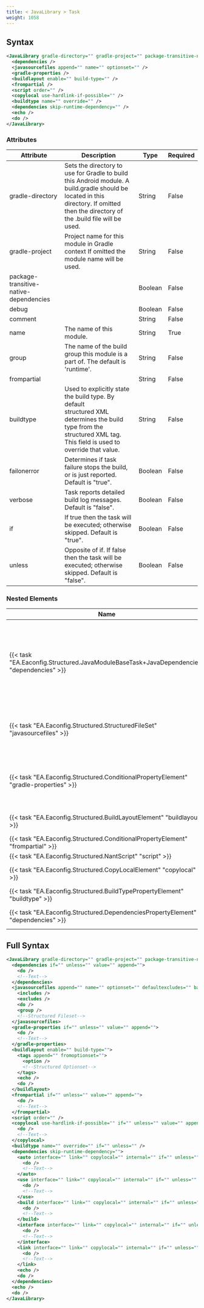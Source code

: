 ```yaml
---
title: < JavaLibrary > Task
weight: 1058
---
```

## Syntax
```xml
<JavaLibrary gradle-directory="" gradle-project="" package-transitive-native-dependencies="" debug="" comment="" name="" group="" frompartial="" buildtype="">
  <dependencies />
  <javasourcefiles append="" name="" optionset="" />
  <gradle-properties />
  <buildlayout enable="" build-type="" />
  <frompartial />
  <script order="" />
  <copylocal use-hardlink-if-possible="" />
  <buildtype name="" override="" />
  <dependencies skip-runtime-dependency="" />
  <echo />
  <do />
</JavaLibrary>
```
### Attributes
| Attribute | Description | Type | Required |
| --------- | ----------- | ---- | -------- |
| gradle-directory | Sets the directory to use for Gradle to build this Android module. A build.gradle should be located in this directory. If omitted<br>then the directory of the .build file will be used. | String | False |
| gradle-project | Project name for this module in Gradle context If omitted the module name will be used. | String | False |
| package-transitive-native-dependencies |  | Boolean | False |
| debug |  | Boolean | False |
| comment |  | String | False |
| name | The name of this module. | String | True |
| group | The name of the build group this module is a part of. The default is &#39;runtime&#39;. | String | False |
| frompartial |  | String | False |
| buildtype | Used to explicitly state the build type. By default<br>structured XML determines the build type from the structured XML tag.<br>This field is used to override that value. | String | False |
| failonerror | Determines if task failure stops the build, or is just reported. Default is &quot;true&quot;. | Boolean | False |
| verbose | Task reports detailed build log messages.  Default is &quot;false&quot;. | Boolean | False |
| if | If true then the task will be executed; otherwise skipped. Default is &quot;true&quot;. | Boolean | False |
| unless | Opposite of if.  If false then the task will be executed; otherwise skipped. Default is &quot;false&quot;. | Boolean | False |

### Nested Elements
| Name | Description | Type | Required |
| ---- | ----------- | ---- | -------- |
| {{< task "EA.Eaconfig.Structured.JavaModuleBaseTask+JavaDependencies" "dependencies" >}}| Set the dependencies for this java module. Note that unlikely other modules, specific dependency types do not need to be defined. | {{< task "EA.Eaconfig.Structured.JavaModuleBaseTask+JavaDependencies" >}} | False |
| {{< task "EA.Eaconfig.Structured.StructuredFileSet" "javasourcefiles" >}}| Java files to display in Visual Studio for debugging purposes (not used for build). | {{< task "EA.Eaconfig.Structured.StructuredFileSet" >}} | False |
| {{< task "EA.Eaconfig.Structured.ConditionalPropertyElement" "gradle-properties" >}}| Extra values that should be added to the gradle.properties file when building this project. | {{< task "EA.Eaconfig.Structured.ConditionalPropertyElement" >}} | False |
| {{< task "EA.Eaconfig.Structured.BuildLayoutElement" "buildlayout" >}}| Sets the build steps for a project | {{< task "EA.Eaconfig.Structured.BuildLayoutElement" >}} | False |
| {{< task "EA.Eaconfig.Structured.ConditionalPropertyElement" "frompartial" >}}|  | {{< task "EA.Eaconfig.Structured.ConditionalPropertyElement" >}} | False |
| {{< task "EA.Eaconfig.Structured.NantScript" "script" >}}|  | {{< task "EA.Eaconfig.Structured.NantScript" >}} | False |
| {{< task "EA.Eaconfig.Structured.CopyLocalElement" "copylocal" >}}| Applies &#39;copylocal&#39; to all dependents | {{< task "EA.Eaconfig.Structured.CopyLocalElement" >}} | False |
| {{< task "EA.Eaconfig.Structured.BuildTypePropertyElement" "buildtype" >}}|  | {{< task "EA.Eaconfig.Structured.BuildTypePropertyElement" >}} | False |
| {{< task "EA.Eaconfig.Structured.DependenciesPropertyElement" "dependencies" >}}| Sets the dependencies for a project | {{< task "EA.Eaconfig.Structured.DependenciesPropertyElement" >}} | False |

## Full Syntax
```xml
<JavaLibrary gradle-directory="" gradle-project="" package-transitive-native-dependencies="" debug="" comment="" name="" group="" frompartial="" buildtype="" failonerror="" verbose="" if="" unless="">
  <dependencies if="" unless="" value="" append="">
    <do />
    <!--Text-->
  </dependencies>
  <javasourcefiles append="" name="" optionset="" defaultexcludes="" basedir="" failonmissing="" fromfileset="" sort="" if="" unless="">
    <includes />
    <excludes />
    <do />
    <group />
    <!--Structured Fileset-->
  </javasourcefiles>
  <gradle-properties if="" unless="" value="" append="">
    <do />
    <!--Text-->
  </gradle-properties>
  <buildlayout enable="" build-type="">
    <tags append="" fromoptionset="">
      <option />
      <!--Structured Optionset-->
    </tags>
    <echo />
    <do />
  </buildlayout>
  <frompartial if="" unless="" value="" append="">
    <do />
    <!--Text-->
  </frompartial>
  <script order="" />
  <copylocal use-hardlink-if-possible="" if="" unless="" value="" append="">
    <do />
    <!--Text-->
  </copylocal>
  <buildtype name="" override="" if="" unless="" />
  <dependencies skip-runtime-dependency="">
    <auto interface="" link="" copylocal="" internal="" if="" unless="" value="" append="">
      <do />
      <!--Text-->
    </auto>
    <use interface="" link="" copylocal="" internal="" if="" unless="" value="" append="">
      <do />
      <!--Text-->
    </use>
    <build interface="" link="" copylocal="" internal="" if="" unless="" value="" append="">
      <do />
      <!--Text-->
    </build>
    <interface interface="" link="" copylocal="" internal="" if="" unless="" value="" append="">
      <do />
      <!--Text-->
    </interface>
    <link interface="" link="" copylocal="" internal="" if="" unless="" value="" append="">
      <do />
      <!--Text-->
    </link>
    <echo />
    <do />
  </dependencies>
  <echo />
  <do />
</JavaLibrary>
```
